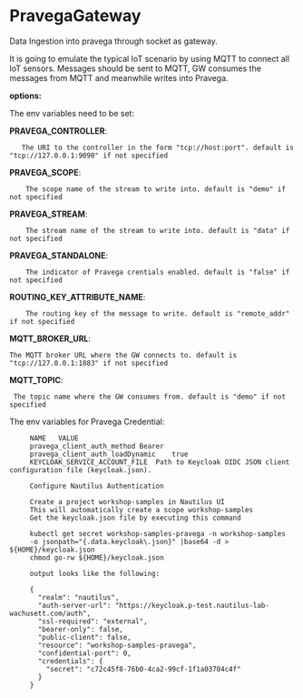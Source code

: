 # PravegaGateway
Data Ingestion into pravega through socket as gateway.

It is going to emulate the typical IoT scenario by using MQTT to connect all IoT sensors.
Messages should be sent to MQTT, GW consumes the messages from MQTT and meanwhile writes into Pravega.

**options:**

The env variables need to be set:

 **PRAVEGA_CONTROLLER**: 
 
       The URI to the controller in the form "tcp://host:port". default is "tcp://127.0.0.1:9090" if not specified
 
 **PRAVEGA_SCOPE**: 
 
        The scope name of the stream to write into. default is "demo" if not specified
 
 **PRAVEGA_STREAM**: 
 
        The stream name of the stream to write into. default is "data" if not specified
 
 **PRAVEGA_STANDALONE**: 
 
        The indicator of Pravega crentials enabled. default is "false" if not specified
 
 **ROUTING_KEY_ATTRIBUTE_NAME**:
 
        The routing key of the message to write. default is "remote_addr" if not specified
 
 **MQTT_BROKER_URL**: 
 
    The MQTT broker URL where the GW connects to. default is "tcp://127.0.0.1:1883" if not specified
 
 **MQTT_TOPIC**: 
 
     The topic name where the GW consumes from. default is "demo" if not specified
     
 
 The env variables for Pravega Credential:
 
         NAME	VALUE
         pravega_client_auth_method	Bearer
         pravega_client_auth_loadDynamic	true
         KEYCLOAK_SERVICE_ACCOUNT_FILE	Path to Keycloak OIDC JSON client configuration file (keycloak.json).
         
         Configure Nautilus Authentication
         
         Create a project workshop-samples in Nautilus UI
         This will automatically create a scope workshop-samples
         Get the keycloak.json file by executing this command
         
         kubectl get secret workshop-samples-pravega -n workshop-samples 
         -o jsonpath="{.data.keycloak\.json}" |base64 -d >  ${HOME}/keycloak.json
         chmod go-rw ${HOME}/keycloak.json
         
         output looks like the following:
         
         {
           "realm": "nautilus",
           "auth-server-url": "https://keycloak.p-test.nautilus-lab-wachusett.com/auth",
           "ssl-required": "external",
           "bearer-only": false,
           "public-client": false,
           "resource": "workshop-samples-pravega",
           "confidential-port": 0,
           "credentials": {
             "secret": "c72c45f8-76b0-4ca2-99cf-1f1a03704c4f"
           }
         }

